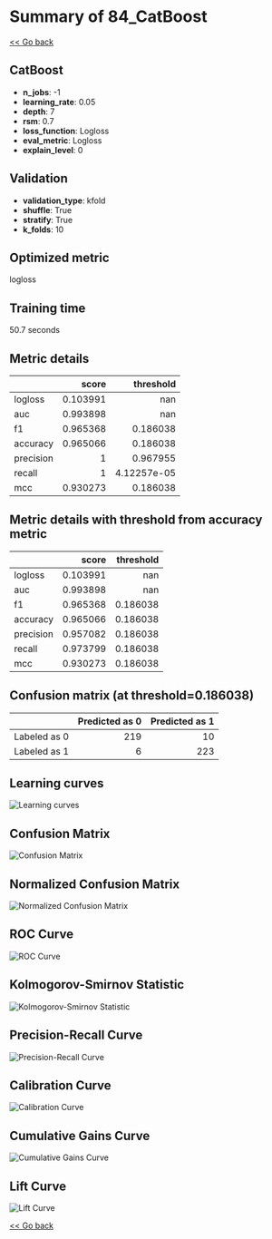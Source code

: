 # Summary of 84_CatBoost

[<< Go back](../README.md)


## CatBoost
- **n_jobs**: -1
- **learning_rate**: 0.05
- **depth**: 7
- **rsm**: 0.7
- **loss_function**: Logloss
- **eval_metric**: Logloss
- **explain_level**: 0

## Validation
 - **validation_type**: kfold
 - **shuffle**: True
 - **stratify**: True
 - **k_folds**: 10

## Optimized metric
logloss

## Training time

50.7 seconds

## Metric details
|           |    score |     threshold |
|:----------|---------:|--------------:|
| logloss   | 0.103991 | nan           |
| auc       | 0.993898 | nan           |
| f1        | 0.965368 |   0.186038    |
| accuracy  | 0.965066 |   0.186038    |
| precision | 1        |   0.967955    |
| recall    | 1        |   4.12257e-05 |
| mcc       | 0.930273 |   0.186038    |


## Metric details with threshold from accuracy metric
|           |    score |   threshold |
|:----------|---------:|------------:|
| logloss   | 0.103991 |  nan        |
| auc       | 0.993898 |  nan        |
| f1        | 0.965368 |    0.186038 |
| accuracy  | 0.965066 |    0.186038 |
| precision | 0.957082 |    0.186038 |
| recall    | 0.973799 |    0.186038 |
| mcc       | 0.930273 |    0.186038 |


## Confusion matrix (at threshold=0.186038)
|              |   Predicted as 0 |   Predicted as 1 |
|:-------------|-----------------:|-----------------:|
| Labeled as 0 |              219 |               10 |
| Labeled as 1 |                6 |              223 |

## Learning curves
![Learning curves](learning_curves.png)
## Confusion Matrix

![Confusion Matrix](confusion_matrix.png)


## Normalized Confusion Matrix

![Normalized Confusion Matrix](confusion_matrix_normalized.png)


## ROC Curve

![ROC Curve](roc_curve.png)


## Kolmogorov-Smirnov Statistic

![Kolmogorov-Smirnov Statistic](ks_statistic.png)


## Precision-Recall Curve

![Precision-Recall Curve](precision_recall_curve.png)


## Calibration Curve

![Calibration Curve](calibration_curve_curve.png)


## Cumulative Gains Curve

![Cumulative Gains Curve](cumulative_gains_curve.png)


## Lift Curve

![Lift Curve](lift_curve.png)



[<< Go back](../README.md)
